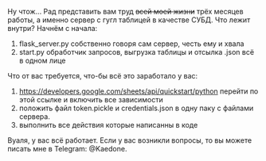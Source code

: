 Ну чтож...
Рад представить вам труд ~~всей моей жизни~~ трёх месяцев работы, а именно сервер с гугл таблицей в качестве СУБД.
Что лежит внутри?
Начнём с начала: 
1) flask_server.py собственно говоря сам сервер, честь ему и хвала
2) start.py обработчик запросов, выгрузка таблицы и отсылка .json всё в одном лице

Что от вас требуется, что-бы всё это заработало у вас:
1) https://developers.google.com/sheets/api/quickstart/python перейти по этой ссылке и включить все зависимости
2) положить файл token.pickle и credentials.json в одну паку с файлами сервера.
3) выполнить все действия которые написанны в коде


Вуаля, у вас всё работает.
Если у вас возникли вопросы, то вы можете писать мне в Telegram: @Kaedone.
